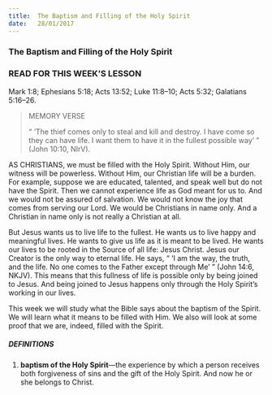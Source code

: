 ```yaml
---
title:  The Baptism and Filling of the Holy Spirit
date:   28/01/2017
---
```


### The Baptism and Filling of the Holy Spirit

### READ FOR THIS WEEK’S LESSON
Mark 1:8; Ephesians 5:18; Acts 13:52; Luke 11:8–10; Acts 5:32; Galatians 5:16–26.

> <p>MEMORY VERSE</p>
> “ ‘The thief comes only to steal and kill and destroy. I have come so they can have life. I want them to have it in the fullest possible way’ ” (John 10:10, NIrV).

AS CHRISTIANS, we must be filled with the Holy Spirit. Without Him, our witness will be powerless. Without Him, our Christian life will be a burden. For example, suppose we are educated, talented, and speak well but do not have the Spirit. Then we cannot experience life as God meant for us to. And we would not be assured of salvation. We would not know the joy that comes from serving our Lord. We would be Christians in name only. And a Christian in name only is not really a Christian at all.

But Jesus wants us to live life to the fullest. He wants us to live happy and meaningful lives. He wants to give us life as it is meant to be lived. He wants our lives to be rooted in the Source of all life: Jesus Christ. Jesus our Creator is the only way to eternal life. He says, “ ‘I am the way, the truth, and the life. No one comes to the Father except through Me’ ” (John 14:6, NKJV). This means that this fullness of life is possible only by being joined to Jesus. And being joined to Jesus happens only through the Holy Spirit’s working in our lives. 

This week we will study what the Bible says about the baptism of the Spirit. We will learn what it means to be filled with Him. We also will look at some proof that we are, indeed, filled with the Spirit.

##### DEFINITIONS

1. **baptism of the Holy Spirit**—the experience by which a person receives both forgiveness of sins and the gift of the Holy Spirit. And now he or she belongs to Christ.